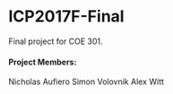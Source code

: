 # ICP2017F-Final
Final project for COE 301.

#### **Project Members:**
Nicholas Aufiero
Simon Volovnik
Alex Witt
